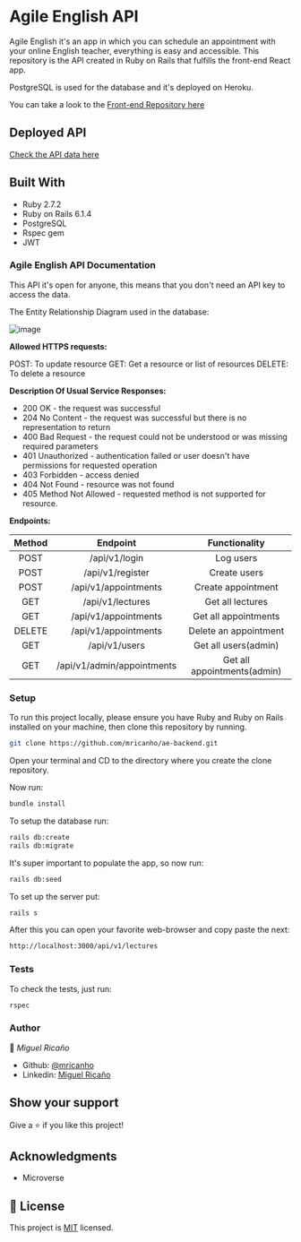 # Agile English API

Agile English it's an app in which you can schedule an appointment with your online English teacher, everything is easy and accessible. This repository is the API created in Ruby on Rails that fulfills the front-end React app. 

PostgreSQL is used for the database and it's deployed on Heroku.

You can take a look to the [Front-end Repository here](https://github.com/mricanho/agile-english/tree/feature)
## Deployed API

<a href="https://agile-english-api.herokuapp.com/api/v1/lectures">Check the API data here</a>

## Built With

- Ruby 2.7.2
- Ruby on Rails 6.1.4
- PostgreSQL
- Rspec gem
- JWT

### Agile English API Documentation

This API it's open for anyone, this means that you don't need an API key to access the data.

The Entity Relationship Diagram used in the database:

![image](./screenshot.jpg)

**Allowed HTTPS requests:**

POST: To update resource
GET: Get a resource or list of resources
DELETE: To delete a resource

**Description Of Usual Service Responses:**

- 200 OK - the request was successful
- 204 No Content - the request was successful but there is no representation to return
- 400 Bad Request - the request could not be understood or was missing required parameters
- 401 Unauthorized - authentication failed or user doesn't have permissions for requested operation
- 403 Forbidden - access denied
- 404 Not Found - resource was not found
- 405 Method Not Allowed - requested method is not supported for resource.

**Endpoints:**

| Method | Endpoint | Functionality |
|:------:|:--------:|:-------------:|
|POST    |/api/v1/login|Log users|
|POST| /api/v1/register|Create users|
|POST    | /api/v1/appointments|Create appointment|
|GET     |/api/v1/lectures|Get all lectures|
|GET     |/api/v1/appointments| Get all appointments|
|DELETE  |/api/v1/appointments| Delete an appointment|
|GET     |/api/v1/users       |Get all users(admin)|
|GET     |/api/v1/admin/appointments|Get all appointments(admin)|
### Setup

To run this project locally, please ensure you have Ruby and Ruby on Rails installed on your machine, then clone this repository by running.

```bash
git clone https://github.com/mricanho/ae-backend.git
```
Open your terminal and CD to the directory where you create the clone repository.

Now run:

```bash
bundle install
```

To setup the database run:

```bash
rails db:create
rails db:migrate
```
It's super important to populate the app, so now run:

```bash
rails db:seed
```
To set up the server put:
```bash
rails s
```
After this you can open your favorite web-browser and copy paste the next:

```bash
http://localhost:3000/api/v1/lectures
```

### Tests

To check the tests, just run:

```bash
rspec
```
### Author

👤 *Miguel Ricaño*

- Github: [@mricanho](https://github.com/mricanho)
- Linkedin: [Miguel Ricaño](https://www.linkedin.com/in/mricanho/)

## Show your support

Give a ⭐️ if you like this project!

## Acknowledgments

- Microverse

## 📝 License

This project is [MIT](LICENSE) licensed.
